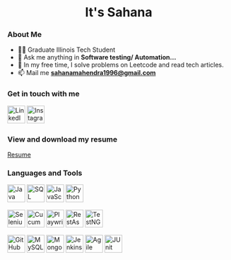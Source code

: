 
<div align="center">
  <h1>It's Sahana</h1>
</div>

### About Me
- 👨‍💻 Graduate Illinois Tech Student
- 💬 Ask me anything in **Software testing/ Automation...**
- 🚀  In my free time, I solve problems on Leetcode and read tech articles.
- 📫 Mail me **sahanamahendra1996@gmail.com**

### Get in touch with me
<a href="https://www.linkedin.com/in/sahana-mahendra/" target="_blank"><img src="https://upload.wikimedia.org/wikipedia/commons/c/ca/LinkedIn_logo_initials.png" alt="LinkedIn" width="40" height="40"></a>
<a href="https://www.instagram.com/sahana1996.m/" target="_blank"><img src="https://img.icons8.com/color/48/000000/instagram-new.png" alt="Instagram" width="40" height="40"></a>

### View and download my resume
<a href="https://drive.google.com/drive/u/0/folders/1mu2tkagkAJTQ3kfhEnMEBHvJEg0SPqzk">Resume</a>

### Languages and Tools
<a href="#" target="_blank"><img src="https://img.icons8.com/color/48/000000/java-coffee-cup-logo--v1.png" alt="Java" width="40" height="40"></a>
<a href="#" target="_blank"><img src="https://img.icons8.com/color/48/000000/sql.png" alt="SQL" width="40" height="40"></a>
<a href="#" target="_blank"><img src="https://img.icons8.com/color/48/000000/javascript.png" alt="JavaScript" width="40" height="40"></a>
<a href="#" target="_blank"><img src="https://img.icons8.com/color/48/000000/python.png" alt="Python" width="40" height="40"></a>

<a href="https://www.selenium.dev/" target="_blank"><img src="https://img.icons8.com/color/48/000000/selenium-test-automation.png" alt="Selenium WebDriver" width="40" height="40"></a>
<a href="https://cucumber.io/" target="_blank"><img src="https://img.icons8.com/color/48/000000/cucumber.png" alt="Cucumber" width="40" height="40"></a>
<a href="https://playwright.dev/" target="_blank"><img src="https://img.icons8.com/color/48/000000/playwright.png" alt="Playwright" width="40" height="40"></a>
<a href="https://rest-assured.io/" target="_blank"><img src="https://img.icons8.com/color/48/000000/rest-api.png" alt="RestAssured API" width="40" height="40"></a>
<a href="https://testng.org/doc/documentation-main.html" target="_blank"><img src="https://img.icons8.com/color/48/000000/testng.png" alt="TestNG" width="40" height="40"></a>

<a href="https://github.com/" target="_blank"><img src="https://img.icons8.com/color/48/000000/github.png" alt="GitHub" width="40" height="40"></a>
<a href="https://www.mysql.com/" target="_blank"><img src="https://img.icons8.com/color/48/000000/mysql.png" alt="MySQL" width="40" height="40"></a>
<a href="https://www.mongodb.com/" target="_blank"><img src="https://img.icons8.com/color/48/000000/mongodb.png" alt="MongoDB" width="40" height="40"></a>
<a href="https://www.jenkins.io/" target="_blank"><img src="https://img.icons8.com/color/48/000000/jenkins.png" alt="Jenkins" width="40" height="40"></a>
<a href="#" target="_blank"><img src="https://img.icons8.com/color/48/000000/agile.png" alt="Agile" width="40" height="40"></a>
<a href="https://junit.org/junit5/" target="_blank"><img src="https://img.icons8.com/color/48/000000/junit.png" alt="JUnit" width="40" height="40"></a>


